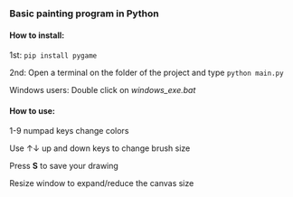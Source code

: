 ### Basic painting program in Python
#### How to install: 
1st: `pip install pygame`

2nd: Open a terminal on the folder of the project and type `python main.py`

Windows users: Double click on *windows_exe.bat*

#### How to use:
1-9 numpad keys change colors

Use &uarr;&darr; up and down keys to change brush size

Press **S** to save your drawing

Resize window to expand/reduce the canvas size

